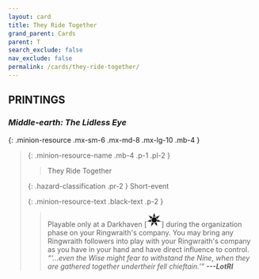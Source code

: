 ```yaml
---
layout: card
title: They Ride Together
grand_parent: Cards
parent: T
search_exclude: false
nav_exclude: false
permalink: /cards/they-ride-together/
---
```


## PRINTINGS


### _Middle-earth: The Lidless Eye_

{: .minion-resource .mx-sm-6 .mx-md-8 .mx-lg-10 .mb-4 }
> {: .minion-resource-name .mb-4 .p-1 .pl-2 }
> > <div class="hazard-mp"></div>
> > <div class="card-name">They Ride Together</div>
>
> {: .hazard-classification .pr-2 }
> Short-event
>
> {: .minion-resource-text .black-text .p-2 }
> > Playable only at a Darkhaven \[![](/assets/images/dark-haven.svg)] during the organization phase on your Ringwraith's company. You may bring any Ringwraith followers into play with your Ringwraith's company as you have in your hand and have direct influence to control.   <br>_“‘...even the Wise might fear to withstand the Nine, when they are gathered together undertheir fell chieftain.’”_ ***---&#65279;LotRI*** 
> 
